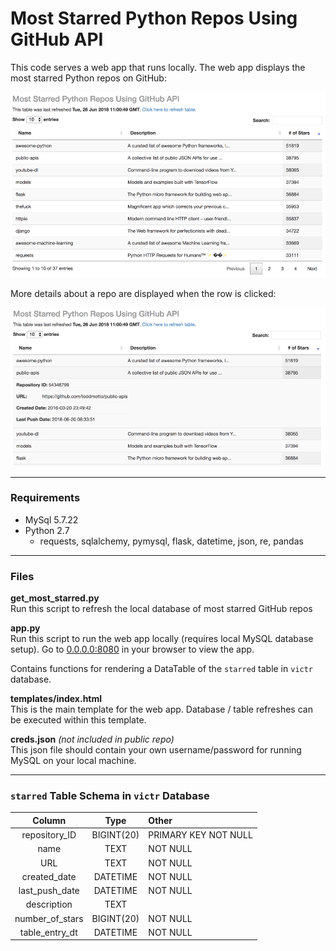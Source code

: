 # Most Starred Python Repos Using GitHub API

This code serves a web app that runs locally. The web app displays the most starred Python repos on GitHub:

![main webapp](imgs/webapp.png)

More details about a repo are displayed when the row is clicked:

![webapp w/ child row](imgs/webapp_child.png)

***

### Requirements
+ MySql 5.7.22
+ Python 2.7
  + requests, sqlalchemy, pymysql, flask, datetime, json, re, pandas

***

### Files
**get_most_starred.py**<br>
Run this script to refresh the local database of most starred GitHub repos

**app.py**<br>
Run this script to run the web app locally (requires local MySQL database setup). Go to [0.0.0.0:8080](0.0.0.0L8080) in your browser to view the app.

Contains functions for rendering a DataTable of the `starred` table in `victr` database.

**templates/index.html**<br>
This is the main template for the web app. Database / table refreshes can be executed within this template.

**creds.json** *(not included in public repo)*<br>
This json file should contain your own username/password for running MySQL on your local machine.

***

### `starred` Table Schema in `victr` Database

|Column|Type|Other|
|:-:|:-:|:--|
|repository_ID|BIGINT(20)|PRIMARY KEY NOT NULL|
|name|TEXT|NOT NULL|
|URL|TEXT|NOT NULL|
|created_date|DATETIME|NOT NULL|
|last_push_date|DATETIME|NOT NULL|
|description|TEXT| |
|number_of_stars|BIGINT(20)|NOT NULL|
|table_entry_dt|DATETIME|NOT NULL|
